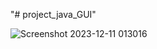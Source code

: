 "# project_java_GUI" 




![Screenshot 2023-12-11 013016](https://github.com/mohammed26541/project_java_GUI/assets/119812004/d1421904-3bb1-48cd-a1a1-8b64aab79a84)
